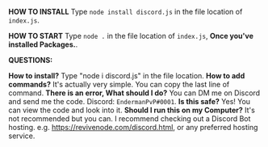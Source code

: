 **HOW TO INSTALL**
	Type `node install discord.js` in the file location of `index.js`.
	
**HOW TO START**
	Type `node .` in the file location of `index.js`, **Once you've installed Packages.**.
	
	
**QUESTIONS:**

**How to install?** Type "node i discord.js" in the file location. **How to add commands?**
It's actually very simple. You can copy the last line of command. **There is an error, What should I do?**
You can DM me on Discord and send me the code. Discord: `EndermanPvP#0001`. **Is this safe?**
Yes! You can view the code and look into it. **Should I run this on my Computer?**
It's not recommended but you can. I recommend checking out a Discord Bot hosting. e.g. https://revivenode.com/discord.html, or any preferred hosting service.
